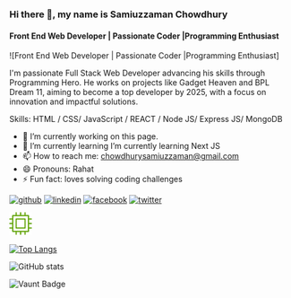 ### Hi there 👋, my name is Samiuzzaman Chowdhury
#### Front End Web Developer | Passionate Coder |Programming Enthusiast
![Front End Web Developer | Passionate Coder |Programming Enthusiast]

I'm  passionate Full Stack Web Developer advancing his skills through Programming Hero. He works on projects like Gadget Heaven and BPL Dream 11, aiming to become a top developer by 2025, with a focus on innovation and impactful solutions.

Skills:  HTML / CSS/ JavaScript / REACT / Node JS/ Express JS/ MongoDB

- 🔭 I’m currently working on this page. 
- 🌱 I’m currently learning I’m currently learning Next JS 
- 📫 How to reach me: chowdhurysamiuzzaman@gmail.com 
- 😄 Pronouns: Rahat 
- ⚡ Fun fact: loves solving coding challenges 


[<img src='https://cdn.jsdelivr.net/npm/simple-icons@3.0.1/icons/github.svg' alt='github' height='40'>](https://github.com/samiuzaman)  [<img src='https://cdn.jsdelivr.net/npm/simple-icons@3.0.1/icons/linkedin.svg' alt='linkedin' height='40'>](https://www.linkedin.com/in/samiuzaman/)  [<img src='https://cdn.jsdelivr.net/npm/simple-icons@3.0.1/icons/facebook.svg' alt='facebook' height='40'>](https://www.facebook.com/samiuzzaman201)  [<img src='https://cdn.jsdelivr.net/npm/simple-icons@3.0.1/icons/twitter.svg' alt='twitter' height='40'>](https://twitter.com/samiuzzaman201)  

<a href='https://docs.github.com/en/developers'><img src='https://raw.githubusercontent.com/acervenky/animated-github-badges/master/assets/devbadge.gif' width='40' height='40'></a> 

[![Top Langs](https://github-readme-stats.vercel.app/api/top-langs/?username=samiuzaman)](https://github.com/anuraghazra/github-readme-stats)

![GitHub stats](https://github-readme-stats.vercel.app/api?username=samiuzaman&show_icons=true)  

![Vaunt Badge](https://api.vaunt.dev/v1/github/entities/samiuzaman/contributions?format=svg&private=false)  

